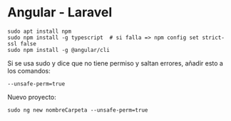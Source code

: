 # Angular - Laravel
    sudo apt install npm
    sudo npm install -g typescript  # si falla => npm config set strict-ssl false
    sudo npm install -g @angular/cli
  
  Si se usa sudo y dice que no tiene permiso y saltan errores, añadir esto a los comandos:
    
    --unsafe-perm=true
    
Nuevo proyecto:

    sudo ng new nombreCarpeta --unsafe-perm=true
